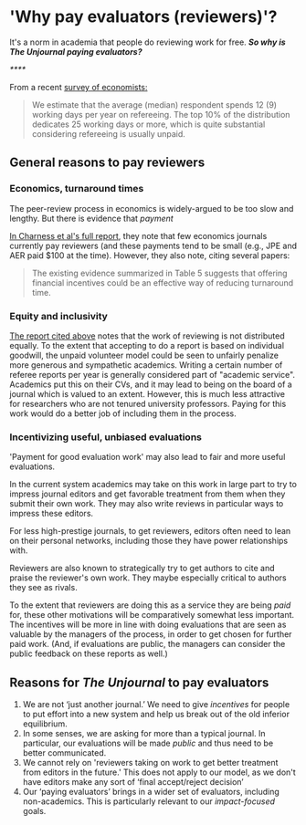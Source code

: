 # 'Why pay evaluators (reviewers)'?

It's a norm in academia that people do reviewing work for free. _**So why is The Unjournal paying evaluators?**_

_****_

From a recent [survey of economists:](https://cepr.org/voxeu/columns/economists-want-see-changes-their-peer-review-system-lets-do-something-about-it)

> We estimate that the average (median) respondent spends 12 (9) working days per year on refereeing. The top 10% of the distribution dedicates 25 working days or more, which is quite substantial considering refereeing is usually unpaid.

## General reasons to pay reviewers

### Economics, turnaround times

The peer-review process in economics is widely-argued to be too slow and lengthy. But there is evidence that _payment_

[In Charness et al's full report](https://evalresearch.weebly.com/uploads/1/3/3/4/133478410/improving\_peer\_review\_in\_economics\_-\_charness\_et\_al..pdf), they note that few economics journals currently pay reviewers (and these payments tend to be small (e.g., JPE and AER paid $100 at the time).  However, they also note, citing several papers:&#x20;

> The existing evidence summarized in Table 5 suggests that offering financial incentives could be an effective way of reducing turnaround time.

### Equity and inclusivity

[The report cited above](https://evalresearch.weebly.com/uploads/1/3/3/4/133478410/improving\_peer\_review\_in\_economics\_-\_charness\_et\_al..pdf) notes that the work of reviewing is not distributed equally. To the extent that accepting to do a report is based on individual goodwill, the unpaid volunteer model could be seen to unfairly penalize more generous and sympathetic academics. Writing a certain number of referee reports per year is generally considered part of "academic service". Academics put this on their CVs, and it may lead to being on the board of a journal which is valued to an extent. However, this is much less attractive for researchers who are not tenured university professors. Paying for this work would do a better job of including them in the process.

### Incentivizing useful, unbiased evaluations

'Payment for good evaluation work' may also lead to fair and more useful evaluations. &#x20;

In the current system academics may take on this work in large part to try to impress journal editors and get favorable treatment from them when they submit their own work.   They may also write reviews in particular ways to impress these editors.&#x20;

For less high-prestige journals, to get reviewers, editors often need to lean on their personal networks, including those they have power relationships with.&#x20;

Reviewers are also known to strategically try to get authors to cite and praise the reviewer's own work.  They maybe especially critical to authors they see as rivals.

To the extent that reviewers are doing this as a service they are being _paid_ for, these other motivations will be comparatively somewhat less important.  The incentives will be more in line with doing evaluations that are seen as valuable by the managers of the process, in order to get chosen for further paid work. (And, if evaluations are public, the managers can consider the public feedback on these reports as well.)

## Reasons for _The Unjournal_ to pay evaluators

1. We are not ‘just another journal.’ We need to give _incentives_ for people to put effort into a new system and help us break out of the old inferior equilibrium.
2. In some senses, we are asking for more than a typical journal. In particular, our evaluations will be made _public_ and thus need to be better communicated.&#x20;
3. We cannot rely on 'reviewers taking on work to get better treatment from editors in the future.' This does not apply to our model, as we don't  have editors make any sort of ‘final accept/reject decision’
4. Our ‘paying evaluators’ brings in a wider set of evaluators, including non-academics. This is particularly relevant to our _impact-focused_ goals.&#x20;

